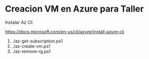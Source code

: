# Creacion VM en Azure para Taller

Instalar Az Cli

https://docs.microsoft.com/en-us/cli/azure/install-azure-cli

1. ./az-get-subscription.ps1
2. ./az-create-vm.ps1
3. ./az-remove-rg.ps1